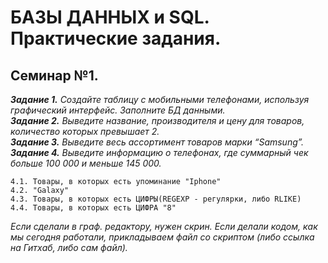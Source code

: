 # БАЗЫ ДАННЫХ и SQL. Практические задания.
## Семинар №1.
***Задание 1.*** *Создайте таблицу с мобильными телефонами, используя графический интерфейс. Заполните БД данными.*<br>
***Задание 2.*** *Выведите название, производителя и цену для товаров, количество которых превышает 2.*<br>
***Задание 3.*** *Выведите весь ассортимент товаров марки “Samsung”.*<br>
***Задание 4.*** *Выведите информацию о телефонах, где суммарный чек больше 100 000 и меньше 145 000.*<br>
```
4.1. Товары, в которых есть упоминание "Iphone"
4.2. "Galaxy"
4.3. Товары, в которых есть ЦИФРЫ(REGEXP - регулярки, либо RLIKE)
4.4. Товары, в которых есть ЦИФРА "8"
``` 

*Если сделали в граф. редактору, нужен скрин. Если делали кодом, как мы сегодня работали, прикладываем файл со скриптом (либо ссылка на Гитхаб, либо сам файл).*